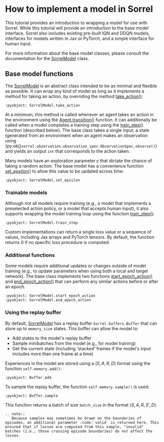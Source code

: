 # How to implement a model in Sorrel

This tutorial provides an introduction to wrapping a model for use with Sorrel. While this tutorial will provide an introduction to the base model interface, Sorrel also includes existing pre-built IQN and DDQN models, interfaces for models written in Jax or PyTorch, and a simple interface for human input.

For more information about the base model classes, please consult the documentation for the [SorrelModel](#sorrel.models.base_model.SorrelModel) class.

## Base model functions

The [SorrelModel](#sorrel.models.base_model.SorrelModel) is an abstract class intended to be as minimal and flexible as possible. It can wrap any kind of model as long as it implements a method for taking an action, by overriding the method [take_action()](#sorrel.models.base_model.SorrelModel.take_action):

```{literalinclude} /../../sorrel/models/base_model.py
:pyobject: SorrelModel.take_action
```

At a minimum, this method is called whenever an agent takes an action in the environment using the [Agent.transition()](#sorrel.agents.Agent.transition) function. It can additionally be called when a model completes a training step using the [train_step()](#sorrel.models.base_model.SorrelModel.train_step) function (described below). The base class takes a single input, a state (generated from an environment when an agent makes an observation using {py:obj}`sorrel.observation.observation_spec.ObservationSpec.observe()`) and yields an output `int` that corresponds to the action taken.

Many models have an exploration parameter $\varepsilon$ that dictate the chance of taking a random action. The base model has a convenience function [set_epsilon()](#sorrel.models.base_model.SorrelModel.set_epsilon) to allow this value to be updated across time:

```{literalinclude} /../../sorrel/models/base_model.py
:pyobject: SorrelModel.set_epsilon
```

### Trainable models

Although not all models require training (e.g., a model that implements a preselected action policy, or a model that accepts human input), it also supports wrapping the model training loop using the function [train_step()](#sorrel.models.base_model.SorrelModel.train_step):

```{literalinclude} /../../sorrel/models/base_model.py
:pyobject: SorrelModel.train_step
```

Custom implementations can return a single loss value or a sequence of values, including Jax arrays and PyTorch tensors. By default, the function returns 0 if no specific loss procedure is computed.

### Additional functions

Some models require additional updates or changes outside of model training (e.g., to update parameters when using both a local and target network). The base class implements two functions [start_epoch_action()](#sorrel.models.base_model.SorrelModel.start_epoch_action) and [end_epoch_action()](#sorrel.models.base_model.SorrelModel.end_epoch_action) that can perform any similar actions before or after an epoch.

```{literalinclude} /../../sorrel/models/base_model.py
:pyobject: SorrelModel.start_epoch_action
:pyobject: SorrelModel.end_epoch_action
```

### Using the replay buffer

By default, [SorrelModel](#sorrel.models.base_model.SorrelModel) has a replay buffer `Sorrel.buffers.Buffer` that can store up to `memory_size` states. This buffer can allow the model to:
- Add states to the model's replay buffer
- Sample minibatches from the model (e.g., for model training)
- Get the current state (including 'stacked' frames if the model's input includes more than one frame at a time)

Experiences in the model are stored using a $(S, A, R, D)$ format using the function `self.memory.add()`:

```{literalinclude} /../../sorrel/buffers.py
:pyobject: Buffer.add
```

To sample the replay buffer, the function `self.memory.sample()` is used:

```{literalinclude} /../../sorrel/buffers.py
:pyobject: Buffer.sample
```

This function returns a batch of size `batch_size` in the format $(S, A, R, S', D)$.

```{eval-rst}
.. note::
   Because samples may sometimes be drawn on the boundaries of episodes, an additional parameter :code:`valid` is returned here. This ensured that if losses are computed from this sample, "invalid" batches (i.e., those crossing episode boundaries) do not affect the losses.
```